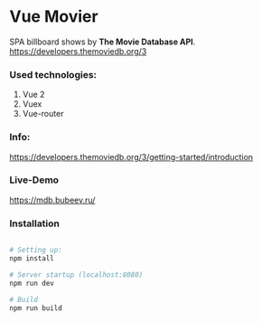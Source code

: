 # Vue Movier
SPA billboard shows by **The Movie Database API**.
https://developers.themoviedb.org/3

### Used technologies:
1. Vue 2
2. Vuex
3. Vue-router

### Info:
https://developers.themoviedb.org/3/getting-started/introduction


### Live-Demo
https://mdb.bubeev.ru/

### Installation

``` bash

# Setting up:
npm install

# Server startup (localhost:8080)
npm run dev

# Build
npm run build
